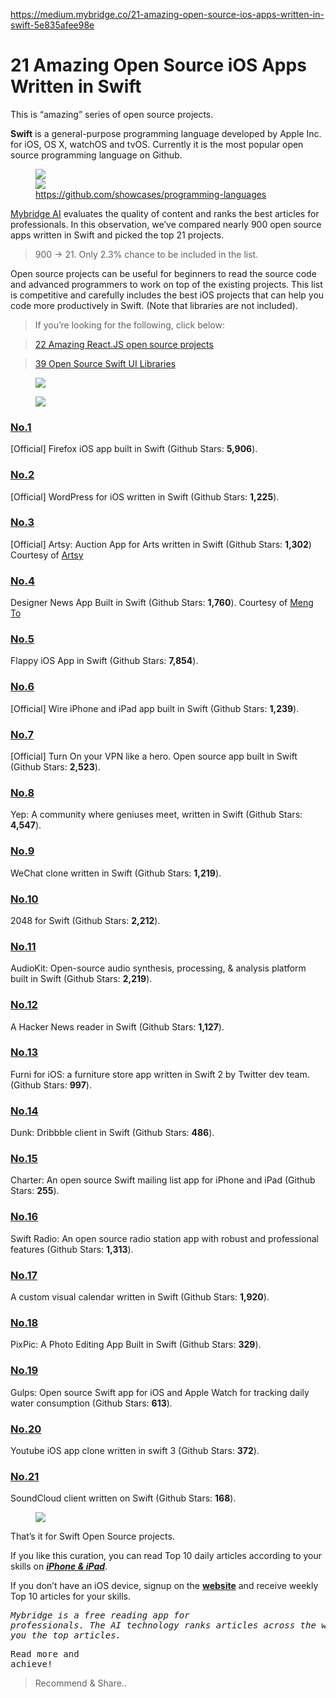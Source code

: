 <a href="https://medium.mybridge.co/21-amazing-open-source-ios-apps-written-in-swift-5e835afee98e">https://medium.mybridge.co/21-amazing-open-source-ios-apps-written-in-swift-5e835afee98e</a><div id="articleHeader"><h1>21 Amazing Open Source iOS Apps Written in Swift</h1></div><p id="8bcd">This is “amazing” series of open source projects.</p><p id="c69d"><strong>Swift</strong> is a general-purpose programming language developed by Apple Inc. for iOS, OS X, watchOS and tvOS. Currently it is the most popular open source programming language on Github.</p><figure id="7847"><div><div><img src="https://cdn-images-1.medium.com/freeze/max/90/1*pptMhoMnYBMiJG06RgrDKw.png?q=20" /><div class="readableLargeImageContainer"><img src="https://cdn-images-1.medium.com/max/2000/1*pptMhoMnYBMiJG06RgrDKw.png" /></div><figcaption><a href="https://github.com/showcases/programming-languages" target="_blank">https://github.com/showcases/programming-languages</a></figcaption></figure><p id="6e65"><a href="https://www.mybridge.co" target="_blank">Mybridge AI</a> evaluates the quality of content and ranks the best articles for professionals. In this observation, we’ve compared nearly 900 open source apps written in Swift and picked the top 21 projects.</p><blockquote id="4725">900 -&gt; 21. Only 2.3% chance to be included in the list.</blockquote><p id="866b">Open source projects can be useful for beginners to read the source code and advanced programmers to work on top of the existing projects. This list is competitive and carefully includes the best iOS projects that can help you code more productively in Swift. (Note that libraries are not included).</p><blockquote id="19a6">If you’re looking for the following, click below:</blockquote><blockquote id="c244"><a href="https://medium.mybridge.co/22-amazing-open-source-react-projects-cb8230ec719f#.jivk4az40" target="_blank">22 Amazing React.JS open source projects</a></blockquote><blockquote id="a092"><a href="https://medium.mybridge.co/39-open-source-swift-ui-libraries-for-ios-app-development-da1f8dc61a0f" target="_blank">39 Open Source Swift UI Libraries</a></blockquote><div><figure id="68d8"><div><div class="readableLargeImageContainer"><img src="https://cdn-images-1.medium.com/max/2000/1*pQ2wBDU_8uUMEzJezF5mSg.png" /></div></figure><div><figure id="eef0"><div><div class="readableLargeImageContainer"><img src="https://cdn-images-1.medium.com/max/2000/1*pQ2wBDU_8uUMEzJezF5mSg.png" /></div></figure><div><h3 id="2cf4"><a href="https://github.com/mozilla/firefox-ios" target="_blank">No.1</a></h3><p id="839e">[Official] Firefox iOS app built in Swift (Github Stars: <strong>5,906</strong>).</p><h3 id="215c"><a href="https://github.com/wordpress-mobile/WordPress-iOS" target="_blank">No.2</a></h3><p id="e445">[Official] WordPress for iOS written in Swift (Github Stars: <strong>1,225</strong>).</p></div></section><section><div><div><h3 id="d217"><a href="https://github.com/artsy/eidolon" target="_blank">No.3</a></h3><p id="78dd">[Official] Artsy: Auction App for Arts written in Swift (Github Stars: <strong>1,302</strong>) Courtesy of <a href="https://medium.com/@Artsy" target="_blank">Artsy</a></p></div></section><section><div><div><h3 id="cd48"><a href="https://github.com/MengTo/DesignerNewsApp" target="_blank">No.4</a></h3><p id="a178">Designer News App Built in Swift (Github Stars: <strong>1,760</strong>). Courtesy of <a href="https://medium.com/@mengto" target="_blank">Meng To</a></p></div></section><section><div><div><h3 id="29db"><a href="https://github.com/fullstackio/FlappySwift" target="_blank">No.5</a></h3><p id="c33b">Flappy iOS App in Swift (Github Stars: <strong>7,854</strong>).</p></div></section><section><div><div><h3 id="3fba"><a href="https://github.com/wireapp/wire-ios" target="_blank">No.6</a></h3><p id="7c8d">[Official] Wire iPhone and iPad app built in Swift (Github Stars: <strong>1,239</strong>).</p></div></section><section><div><div><h3 id="375c"><a href="https://github.com/lexrus/VPNOn" target="_blank">No.7</a></h3><p id="2aa1">[Official] Turn On your VPN like a hero. Open source app built in Swift (Github Stars: <strong>2,523</strong>).</p></div></section><section><div><div><h3 id="a540"><a href="https://github.com/CatchChat/Yep" target="_blank">No.8</a></h3><p id="c1ad">Yep: A community where geniuses meet, written in Swift (Github Stars: <strong>4,547</strong>).</p></div></section><section><div><div><h3 id="7c38"><a href="https://github.com/hilen/TSWeChat" target="_blank">No.9</a></h3><p id="89db">WeChat clone written in Swift (Github Stars: <strong>1,219</strong>).</p></div></section><section><div><div><h3 id="0e60"><a href="https://github.com/austinzheng/swift-2048" target="_blank">No.10</a></h3><p id="c745">2048 for Swift (Github Stars: <strong>2,212</strong>).</p></div></section><section><div><div><h3 id="b047"><a href="https://github.com/audiokit/AudioKit" target="_blank">No.11</a></h3><p id="27b0">AudioKit: Open-source audio synthesis, processing, & analysis platform built in Swift (Github Stars: <strong>2,219</strong>).</p></div></section><section><div><div><h3 id="fea9"><a href="https://github.com/Dimillian/SwiftHN" target="_blank">No.12</a></h3><p id="fa76">A Hacker News reader in Swift (Github Stars: <strong>1,127</strong>).</p></div></section><section><div><div><h3 id="b522"><a href="https://github.com/twitterdev/furni-ios" target="_blank">No.13</a></h3><p id="29e1">Furni for iOS: a furniture store app written in Swift 2 by Twitter dev team. (Github Stars: <strong>997</strong>).</p></div></section><section><div><div><h3 id="b954"><a href="https://github.com/naoyashiga/Dunk" target="_blank">No.14</a></h3><p id="504c">Dunk: Dribbble client in Swift (Github Stars: <strong>486</strong>).</p></div></section><section><div><div><h3 id="5f19"><a href="https://github.com/matthewpalmer/Charter" target="_blank">No.15</a></h3><p id="9e63">Charter: An open source Swift mailing list app for iPhone and iPad (Github Stars: <strong>255</strong>).</p></div></section><section><div><div><h3 id="af59"><a href="https://github.com/swiftcodex/Swift-Radio-Pro" target="_blank">No.16</a></h3><p id="32b2">Swift Radio: An open source radio station app with robust and professional features (Github Stars: <strong>1,313</strong>).</p></div></section><section><div><div><h3 id="c58e"><a href="https://github.com/Mozharovsky/CVCalendar" target="_blank">No.17</a></h3><p id="24b8">A custom visual calendar written in Swift (Github Stars: <strong>1,920</strong>).</p></div></section><section><div><div><h3 id="fad3"><a href="https://github.com/Yalantis/PixPic" target="_blank">No.18</a></h3><p id="abfc">PixPic: A Photo Editing App Built in Swift (Github Stars: <strong>329</strong>).</p></div></section><section><div><div><h3 id="ebc7"><a href="https://github.com/FancyPixel/gulps" target="_blank">No.19</a></h3><p id="be1c">Gulps: Open source Swift app for iOS and Apple Watch for tracking daily water consumption (Github Stars: <strong>613</strong>).</p></div></section><section><div><div><h3 id="0907"><a href="https://github.com/aslanyanhaik/youtube-iOS" target="_blank">No.20</a></h3><p id="a4c0">Youtube iOS app clone written in swift 3 (Github Stars: <strong>372</strong>).</p></div></section><section><div><div><h3 id="50dc"><a href="https://github.com/pepibumur/SoundCloudSwift" target="_blank">No.21</a></h3><p id="49ff">SoundCloud client written on Swift (Github Stars: <strong>168</strong>).</p></div><div><figure id="aad5"><div><div class="readableLargeImageContainer"><img src="https://cdn-images-1.medium.com/max/2000/1*pQ2wBDU_8uUMEzJezF5mSg.png" /></div></figure><div><p id="3e25">That’s it for Swift Open Source projects.</p><p id="ed2e">If you like this curation, you can read Top 10 daily articles according to your skills on <a href="https://goo.gl/dJi5H6" target="_blank"><strong><em>iPhone & iPad</em></strong></a>.</p><p id="e7d0">If you don’t have an iOS device, signup on the <a href="http://www.mybridge.co" target="_blank"><strong>website</strong></a> and receive weekly Top 10 articles for your skills.</p><pre id="a7a7"><em>Mybridge is a free reading app for professionals. The AI technology ranks articles across the web and finds you the top articles.</em></pre><pre id="9918">Read more and achieve!</pre></div></section><section><div><div><blockquote id="6179">Recommend & Share..</blockquote></div></section>